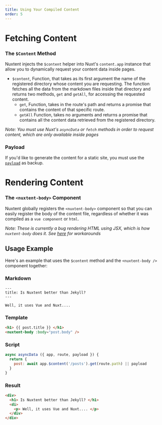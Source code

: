```yaml
---
title: Using Your Compiled Content
order: 5
---
```


# Fetching Content

### The `$Content` Method

Nuxtent injects the `$content` helper into Nuxt's `content.app` instance that allow you to dynamically request your content data inside pages.

* `$content`,  Function, that takes as its first argument the name of the registered directory whose content you are requesting. The function fetches all the data from the markdown files inside that directory and returns two methods, `get` and `getAll`, for accessing the requested content.
  * `get`, Function, takes in the route's path and returns a promise that contains the content of that specific route.
  * `getAll` Function, takes no arguments and returns a promise that contains all the content data retrieved from the registered directory.

*Note: You must use Nuxt's `asyncData` or `fetch` methods in order to request content, which are only available inside pages*

### Payload

If you'd like to generate the content for a static site, you must use the [`payload`](https://nuxtjs.org/api/configuration-generate) as backup.

# Rendering Content

### The `<nuxtent-body>` Component

Nuxtent globally registers the `<nuxtent-body>` component so that you can easily register the body of the content file, regardless of whether it was compiled as a `vue component` or `html`.

*Note: These is currently a bug rendering HTML using JSX, which is how `nuxtent-body` does it. See [here](https://github.com/nuxt-community/nuxtent/issues/15) for workarounds*

## Usage Example

Here's an example that uses the `$content` method and the `<nuxtent-body />` component together:

### Markdown

```
---
title: Is Nuxtent better than Jekyll?
---

Well, it uses Vue and Nuxt....

```


### Template

```html
<h1> {{ post.title }} </h1>
<nuxtent-body :body="post.body" />

```

### Script

```js
async asyncData ({ app, route, payload }) {
  return {
    post: await app.$content('/posts').get(route.path) || payload
  }
}
```

### Result

```html
<div>
  <h1> Is Nuxtent better than Jekyll? </h1>
  <di>
    <p> Well, it uses Vue and Nuxt.... </p>
  </div>
</div>
```

